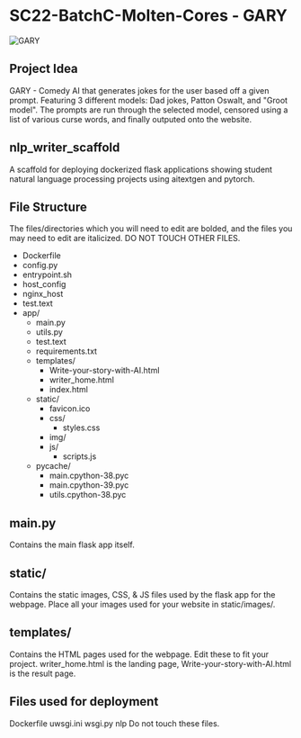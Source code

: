 # SC22-BatchC-Molten-Cores - GARY 
![GARY](https://media.discordapp.net/attachments/998386145283035177/1003673790045224990/2022-07-22_12-40.jpg?width=586&height=554)
## Project Idea
GARY - Comedy AI that generates jokes for the user based off a given prompt. Featuring 3 different models: Dad jokes, Patton Oswalt, and "Groot model". The prompts are run through the selected model, censored using a list of various curse words, and finally outputed onto the website.

## nlp_writer_scaffold
A scaffold for deploying dockerized flask applications showing student natural language processing projects using aitextgen and pytorch.

## File Structure
The files/directories which you will need to edit are bolded, and the files you may need to edit are italicized. DO NOT TOUCH OTHER FILES.

- Dockerfile
- config.py
- entrypoint.sh
- host_config
- nginx_host
- test.text
- app/
  - main.py
  - utils.py
  - test.text
  - requirements.txt
  - templates/
    - Write-your-story-with-AI.html
    - writer_home.html
    - index.html
  - static/
    - favicon.ico
    - css/
      - styles.css
    - img/
    - js/
      - scripts.js
  - pycache/
    - main.cpython-38.pyc
    - main.cpython-39.pyc
    - utils.cpython-38.pyc

## main.py
Contains the main flask app itself.

## static/
Contains the static images, CSS, & JS files used by the flask app for the webpage.  Place all your images used for your website in static/images/. 

## templates/
Contains the HTML pages used for the webpage. Edit these to fit your project. writer_home.html is the landing page, Write-your-story-with-AI.html is the result page.

## Files used for deployment
Dockerfile uwsgi.ini wsgi.py nlp Do not touch these files.
